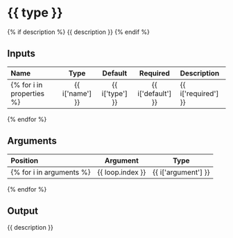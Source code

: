 # {{ type }}

{% if description %}
{{ description }}
{% endif %}

## Inputs

| Name | Type | Default | Required | Description |
| :--- | :---: | :---: | :---: | :--- |
{% for i in properties %}| {{ i['name'] }} | {{ i['type'] }} | {{ i['default'] }} | {{ i['required'] }} | {{ i['description'] }} |
{% endfor %}

## Arguments

| Position | Argument | Type |
| :--- | :---: | :---: |
{% for i in arguments %}| {{ loop.index }} | {{ i['argument'] }} | {{ i['type'] }} |
{% endfor %}



## Output

{{ description }}
